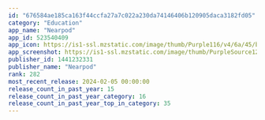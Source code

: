 ```yaml
---
id: "676584ae185ca163f44ccfa27a7c022a230da74146406b120905daca3182fd05"
category: "Education"
app_name: "Nearpod"
app_id: 523540409
app_icon: https://is1-ssl.mzstatic.com/image/thumb/Purple116/v4/6a/45/b5/6a45b5e4-83f5-eec0-6ef5-e615dce7d78d/AppIcon-0-0-1x_U007emarketing-0-10-0-85-220.png/1024x1024bb.png
app_screenshot: https://is1-ssl.mzstatic.com/image/thumb/PurpleSource122/v4/ab/54/fc/ab54fc1b-c51f-5f7b-e344-368d41d9c478/80f1058a-95d3-4c94-a42b-7d175ab18d28_English_U00281_U0029.png/1242x2688bb.png
publisher_id: 1441232331
publisher_name: "Nearpod"
rank: 282
most_recent_release: 2024-02-05 00:00:00
release_count_in_past_year: 15
release_count_in_past_year_category: 16
release_count_in_past_year_top_in_category: 35
---
```

